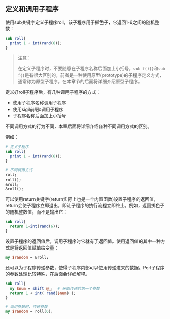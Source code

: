 ## 定义和调用子程序

使用sub关键字定义子程序roll，该子程序用于掷色子，它返回1-6之间的随机整数：

``` perl
sub roll{
  print 1 + int(rand(6));
}
```

> 注意：
>
> 在定义子程序时，不要随意在子程序名称后面加上小括号，`sub f(){}`和`sub f{}`是有很大区别的，前者是一种使用原型(prototype)的子程序定义方式，通常称为原型子程序。在本章节的后面将详细介绍原型子程序。

定义好roll子程序后，有几种调用子程序的方式：
- 使用子程序名称调用子程序  
- 使用sigil前缀`&`调用子程序  
- 子程序名称后面加上小括号   

不同调用方式的行为不同，本章后面将详细介绍各种不同调用方式的区别。

例如：

```perl
# 定义子程序
sub roll{
  print 1 + int(rand(6));
}

# 不同调用方式
roll;
roll();
&roll;
&roll();
```

可以使用return关键字(return实际上也是一个内置函数)设置子程序的返回值，return会使子程序立即退出，即让子程序的执行流程立即终止。例如，返回掷色子的随机整数值，而不是输出它：

```perl
sub roll{
  return 1+int(rand(6));
}
```

设置子程序的返回值后，调用子程序时它就有了返回值。使用返回值的其中一种方式是将返回值赋值给变量：

```perl
my $random = &roll;
```

还可以为子程序传递参数，使得子程序内部可以使用传递进来的数据。Perl子程序的参数处理比较特殊，在后面会详细解释。

```perl
sub roll{
  my $num = shift @_;  # 获取传递的第一个参数
  return 1 + int( rand($num) );
}

# 调用参数时，传递参数
my $random = roll(6);
```
